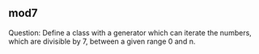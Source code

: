 ## mod7

Question:
Define a class with a generator which can iterate the numbers, which are divisible by 7, between a given range 0 and n.
